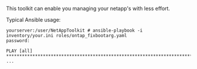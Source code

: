 This toolkit can enable you managing your netapp's with less effort.

Typical Ansible usage:
```
yourserver:/user/NetAppToolkit # ansible-playbook -i inventory/your.ini roles/ontap_fixbootarg.yaml
password:

PLAY [all] ***********************************************************************************************************
...
```